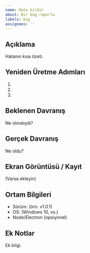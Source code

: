 ```yaml
---
name: Hata bildir
about: Bir bug raporla
labels: bug
assignees: ''
---
```


## Açıklama
Hatanın kısa özeti.

## Yeniden Üretme Adımları
1. 
2. 
3. 

## Beklenen Davranış
Ne olmalıydı?

## Gerçek Davranış
Ne oldu?

## Ekran Görüntüsü / Kayıt
(Varsa ekleyin)

## Ortam Bilgileri
- Sürüm: (örn. v1.0.1)
- OS: (Windows 10, vs.)
- Node/Electron (opsiyonel)

## Ek Notlar
Ek bilgi.
